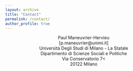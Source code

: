 ```yaml
---
layout: archive
title: "Contact"
permalink: /contact/
author_profile: true
---
```




<div align="center">Paul Maneuvrier-Hervieu
<br>[p.maneuvrier@unimi.it]</br>
Università Degli Studi di Milano - La Statale
<br>Dipartimento di Scienze Sociali e Politiche</br>
Via Conservatorio 7<
<br>20122 Milano</br></div>

